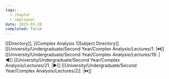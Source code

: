 ```yaml
---
tags:
  - chapter
  - cmplxanal
date: 2025-03-20
completed: false
---
```

[[Directory]], [[Complex Analysis 1|Subject Directory]]
[[University/Undergraduate/Second Year/Complex Analysis/Lectures/1. |🞀🞀]] [[University/Undergraduate/Second Year/Complex Analysis/Lectures/19. |◀]] [[University/Undergraduate/Second Year/Complex Analysis/Lectures/21. |▶]] [[University/Undergraduate/Second Year/Complex Analysis/Lectures/22. |🞂🞂]]
# 
## 
### 
